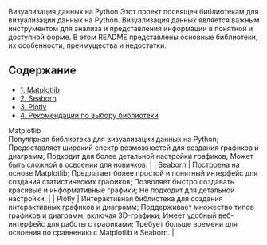 Визуализация данных на Python
Этот проект посвящен библиотекам для визуализации данных на Python. 
Визуализация данных является важным инструментом для анализа и представления информации в понятной и доступной форме. 
В этом README представлены основные библиотеки, их особенности, преимущества и недостатки.

## Содержание

- [1. Matplotlib](#1-matplotlib)
- [2. Seaborn](#2-seaborn)
- [3. Plotly](#3-plotly)
- [4. Рекомендации по выбору библиотеки](#4-рекомендации-по-выбору-библиотеки)


Matplotlib	
Популярная библиотека для визуализации данных на Python;
Предоставляет широкий спектр возможностей для создания графиков и диаграмм;
Подходит для более детальной настройки графиков;
Может быть сложной в освоении для новичков. |
| Seaborn |
Построена на основе Matplotlib;
Предлагает более простой и понятный интерфейс для создания статистических графиков;
Позволяет быстро создавать красивые и информативные графики;
Не подходит для детальной настройки. |
| Plotly |
Интерактивная библиотека для создания интерактивных графиков и диаграмм;
Поддерживает множество типов графиков и диаграмм, включая 3D-графики;
Имеет удобный веб-интерфейс для работы с графиками;
Требует больше времени для освоения по сравнению с Matplotlib и Seaborn. |
